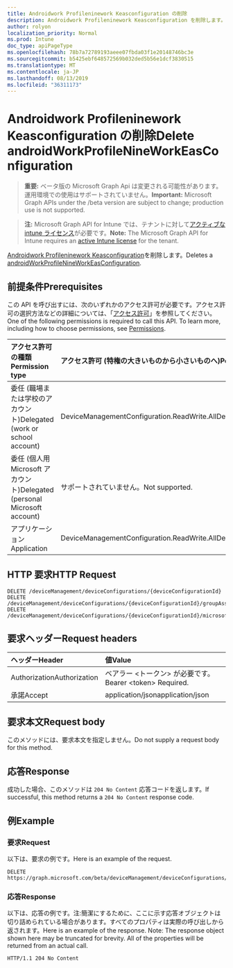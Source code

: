 ```yaml
---
title: Androidwork Profileninework Keasconfiguration の削除
description: Androidwork Profileninework Keasconfiguration を削除します。
author: rolyon
localization_priority: Normal
ms.prod: Intune
doc_type: apiPageType
ms.openlocfilehash: 78b7a72789193aeee07fbda03f1e20148746bc3e
ms.sourcegitcommit: b5425ebf648572569b032ded5b56e1dcf3830515
ms.translationtype: MT
ms.contentlocale: ja-JP
ms.lasthandoff: 08/13/2019
ms.locfileid: "36311173"
---
```

# <a name="delete-androidworkprofilenineworkeasconfiguration"></a><span data-ttu-id="e397e-103">Androidwork Profileninework Keasconfiguration の削除</span><span class="sxs-lookup"><span data-stu-id="e397e-103">Delete androidWorkProfileNineWorkEasConfiguration</span></span>

> <span data-ttu-id="e397e-104">**重要:** ベータ版の Microsoft Graph Api は変更される可能性があります。運用環境での使用はサポートされていません。</span><span class="sxs-lookup"><span data-stu-id="e397e-104">**Important:** Microsoft Graph APIs under the /beta version are subject to change; production use is not supported.</span></span>

> <span data-ttu-id="e397e-105">**注:** Microsoft Graph API for Intune では、テナントに対して[アクティブな intune ライセンス](https://go.microsoft.com/fwlink/?linkid=839381)が必要です。</span><span class="sxs-lookup"><span data-stu-id="e397e-105">**Note:** The Microsoft Graph API for Intune requires an [active Intune license](https://go.microsoft.com/fwlink/?linkid=839381) for the tenant.</span></span>

<span data-ttu-id="e397e-106">[Androidwork Profileninework Keasconfiguration](../resources/intune-deviceconfig-androidworkprofilenineworkeasconfiguration.md)を削除します。</span><span class="sxs-lookup"><span data-stu-id="e397e-106">Deletes a [androidWorkProfileNineWorkEasConfiguration](../resources/intune-deviceconfig-androidworkprofilenineworkeasconfiguration.md).</span></span>

## <a name="prerequisites"></a><span data-ttu-id="e397e-107">前提条件</span><span class="sxs-lookup"><span data-stu-id="e397e-107">Prerequisites</span></span>
<span data-ttu-id="e397e-p101">この API を呼び出すには、次のいずれかのアクセス許可が必要です。アクセス許可の選択方法などの詳細については、「[アクセス許可](/graph/permissions-reference)」を参照してください。</span><span class="sxs-lookup"><span data-stu-id="e397e-p101">One of the following permissions is required to call this API. To learn more, including how to choose permissions, see [Permissions](/graph/permissions-reference).</span></span>

|<span data-ttu-id="e397e-110">アクセス許可の種類</span><span class="sxs-lookup"><span data-stu-id="e397e-110">Permission type</span></span>|<span data-ttu-id="e397e-111">アクセス許可 (特権の大きいものから小さいものへ)</span><span class="sxs-lookup"><span data-stu-id="e397e-111">Permissions (from most to least privileged)</span></span>|
|:---|:---|
|<span data-ttu-id="e397e-112">委任 (職場または学校のアカウント)</span><span class="sxs-lookup"><span data-stu-id="e397e-112">Delegated (work or school account)</span></span>|<span data-ttu-id="e397e-113">DeviceManagementConfiguration.ReadWrite.All</span><span class="sxs-lookup"><span data-stu-id="e397e-113">DeviceManagementConfiguration.ReadWrite.All</span></span>|
|<span data-ttu-id="e397e-114">委任 (個人用 Microsoft アカウント)</span><span class="sxs-lookup"><span data-stu-id="e397e-114">Delegated (personal Microsoft account)</span></span>|<span data-ttu-id="e397e-115">サポートされていません。</span><span class="sxs-lookup"><span data-stu-id="e397e-115">Not supported.</span></span>|
|<span data-ttu-id="e397e-116">アプリケーション</span><span class="sxs-lookup"><span data-stu-id="e397e-116">Application</span></span>|<span data-ttu-id="e397e-117">DeviceManagementConfiguration.ReadWrite.All</span><span class="sxs-lookup"><span data-stu-id="e397e-117">DeviceManagementConfiguration.ReadWrite.All</span></span>|

## <a name="http-request"></a><span data-ttu-id="e397e-118">HTTP 要求</span><span class="sxs-lookup"><span data-stu-id="e397e-118">HTTP Request</span></span>
<!-- {
  "blockType": "ignored"
}
-->
``` http
DELETE /deviceManagement/deviceConfigurations/{deviceConfigurationId}
DELETE /deviceManagement/deviceConfigurations/{deviceConfigurationId}/groupAssignments/{deviceConfigurationGroupAssignmentId}/deviceConfiguration
DELETE /deviceManagement/deviceConfigurations/{deviceConfigurationId}/microsoft.graph.windowsDomainJoinConfiguration/networkAccessConfigurations/{deviceConfigurationId}
```

## <a name="request-headers"></a><span data-ttu-id="e397e-119">要求ヘッダー</span><span class="sxs-lookup"><span data-stu-id="e397e-119">Request headers</span></span>
|<span data-ttu-id="e397e-120">ヘッダー</span><span class="sxs-lookup"><span data-stu-id="e397e-120">Header</span></span>|<span data-ttu-id="e397e-121">値</span><span class="sxs-lookup"><span data-stu-id="e397e-121">Value</span></span>|
|:---|:---|
|<span data-ttu-id="e397e-122">Authorization</span><span class="sxs-lookup"><span data-stu-id="e397e-122">Authorization</span></span>|<span data-ttu-id="e397e-123">ベアラー &lt;トークン&gt; が必要です。</span><span class="sxs-lookup"><span data-stu-id="e397e-123">Bearer &lt;token&gt; Required.</span></span>|
|<span data-ttu-id="e397e-124">承諾</span><span class="sxs-lookup"><span data-stu-id="e397e-124">Accept</span></span>|<span data-ttu-id="e397e-125">application/json</span><span class="sxs-lookup"><span data-stu-id="e397e-125">application/json</span></span>|

## <a name="request-body"></a><span data-ttu-id="e397e-126">要求本文</span><span class="sxs-lookup"><span data-stu-id="e397e-126">Request body</span></span>
<span data-ttu-id="e397e-127">このメソッドには、要求本文を指定しません。</span><span class="sxs-lookup"><span data-stu-id="e397e-127">Do not supply a request body for this method.</span></span>

## <a name="response"></a><span data-ttu-id="e397e-128">応答</span><span class="sxs-lookup"><span data-stu-id="e397e-128">Response</span></span>
<span data-ttu-id="e397e-129">成功した場合、このメソッドは `204 No Content` 応答コードを返します。</span><span class="sxs-lookup"><span data-stu-id="e397e-129">If successful, this method returns a `204 No Content` response code.</span></span>

## <a name="example"></a><span data-ttu-id="e397e-130">例</span><span class="sxs-lookup"><span data-stu-id="e397e-130">Example</span></span>

### <a name="request"></a><span data-ttu-id="e397e-131">要求</span><span class="sxs-lookup"><span data-stu-id="e397e-131">Request</span></span>
<span data-ttu-id="e397e-132">以下は、要求の例です。</span><span class="sxs-lookup"><span data-stu-id="e397e-132">Here is an example of the request.</span></span>
``` http
DELETE https://graph.microsoft.com/beta/deviceManagement/deviceConfigurations/{deviceConfigurationId}
```

### <a name="response"></a><span data-ttu-id="e397e-133">応答</span><span class="sxs-lookup"><span data-stu-id="e397e-133">Response</span></span>
<span data-ttu-id="e397e-p102">以下は、応答の例です。注:簡潔にするために、ここに示す応答オブジェクトは切り詰められている場合があります。すべてのプロパティは実際の呼び出しから返されます。</span><span class="sxs-lookup"><span data-stu-id="e397e-p102">Here is an example of the response. Note: The response object shown here may be truncated for brevity. All of the properties will be returned from an actual call.</span></span>
``` http
HTTP/1.1 204 No Content
```






